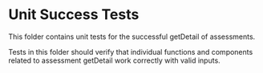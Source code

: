 ﻿# Unit Success Tests

This folder contains unit tests for the successful getDetail of assessments.

Tests in this folder should verify that individual functions and components related to assessment getDetail work correctly with valid inputs.
